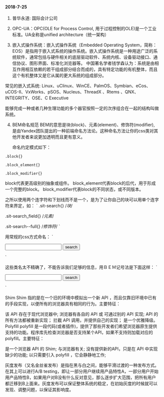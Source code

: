 #### 2018-7-25
1. 普华永道: 国际会计公司

2. OPC-UA：OPC(OLE for Process Control, 用于过程控制的OLE)是一个工业标准。UA全称是unified architecture（统一架构）

3. 嵌入式操作系统：嵌入式操作系统（Embedded Operating System，简称：EOS）是指用于嵌入式系统的操作系统。嵌入式操作系统是一种用途广泛的系统软件，通常包括与硬件相关的底层驱动软件、系统内核、设备驱动接口、通信协议、图形界面、标准化浏览器等。
中国著名学者钱学森认为：系统是由相互作用相互依赖的若干组成部分结合而成的，具有特定功能的有机整体，而且这个有机整体又是它从属的更大系统的组成部分。

常见的嵌入式系统: 
 Linux、uClinux、WinCE、PalmOS、Symbian、eCos、uCOS-II、VxWorks、pSOS、Nucleus、ThreadX 、Rtems 、QNX、INTEGRITY、OSE、C Executive 

能够完成一种或者几种生理功能的多个器官按照一定的次序组合在一起的结构叫做系统。

4. BEM命名规范
  BEM的意思是块(block)、元素(element)、修饰符(modifier),是由Yandex团队提出的一种前端命名方法论。这种命名方法让你的css类对其他开发者来说更加透明而且更有意义。

   命名约定模式如下：

```
.block{}

.block_element{}

.block_modifier{}
```
block代表更高级别的抽象或组件。
block_element代表block的后代，用于形成一个完整的block。
block_modifier代表block的不同状态，或不同版本。

之所以使用两个连字符和下划线而不是一个，是为了让你自己的块可以用单个连字符来界定，如：
`
  .sit-search{}               /*块*/

  .sit-search_field{}         /*元素*/

  .sit-search--full{}         /*修饰符*/
`

用常规的css方式命名：
`
<form class="sit-search full">
  <input type="text"   class="field">
  <input type="submit"   value="search"   class="button">
</form>
`   

这些类名太不精确了，不能告诉我们足够的信息，用ＢＥＭ记号法是下面这样：
`
<form class="sit-search sit-search－－full">
  <input type="text"   class="sit-search＿field">
  <input type="submit"   value="search"   class="sit-search＿button">
</form>
`

Shim
Shim 指的是在一个旧的环境中模拟出一个新 API ，而且仅靠旧环境中已有的手段实现，以便所有的浏览器具有相同的行为。主要特征：

该 API 存在于现代浏览器中;
浏览器有各自的 API 或 可通过别的 API 实现;
API 的所有方法都被重新实现；
拦截 API 调用，并提供自己的实现；
是一个优雅降级。
Polyfill
polyfill 是一段代码(或者插件)，提供了那些开发者们希望浏览器原生提供支持的功能。程序库先检查浏览器是否支持某个API，如果不支持则加载对应的 polyfill。主要特征：

是一个浏览器 API 的 Shim;
与浏览器有关;
没有提供新的API，只是在 API 中实现缺少的功能;
以只需要引入 polyfill ，它会静静地工作;

灰度发布（又名金丝雀发布）是指在黑与白之间，能够平滑过渡的一种发布方式。在其上可以进行A/B testing，即让一部分用户继续用产品特性A，一部分用户开始用产品特性B，如果用户对B没有什么反对意见，那么逐步扩大范围，把所有用户都迁移到B上面来。灰度发布可以保证整体系统的稳定，在初始灰度的时候就可以发现、调整问题，以保证其影响度。